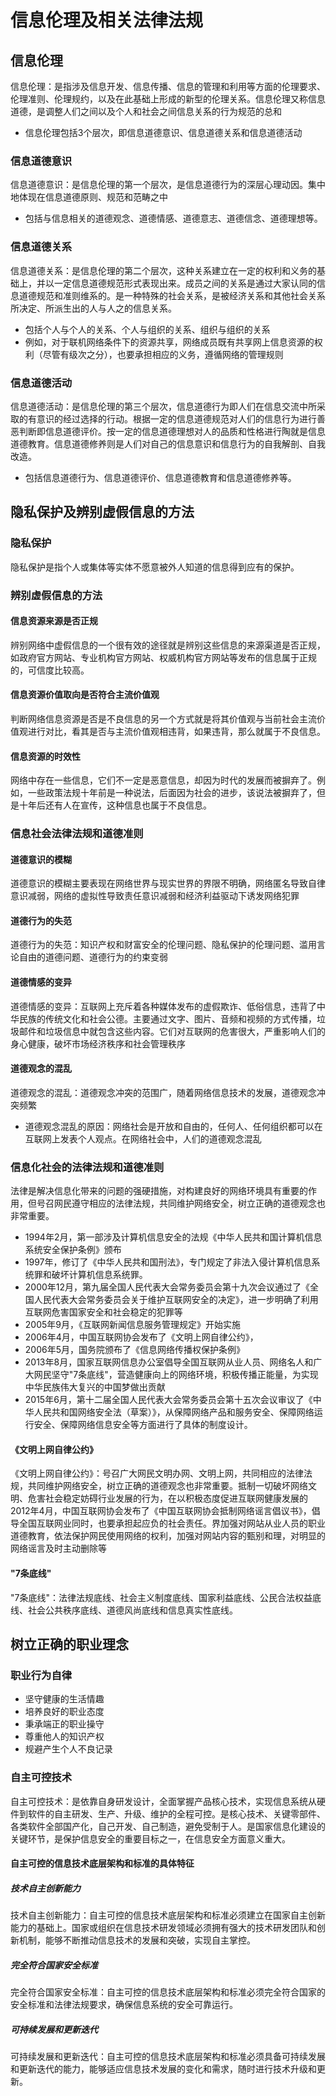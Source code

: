 # 信息伦理及相关法律法规

## 信息伦理
信息伦理：是指涉及信息开发、信息传播、信息的管理和利用等方面的伦理要求、伦理准则、伦理规约，以及在此基础上形成的新型的伦理关系。信息伦理又称信息道德，是调整人们之间以及个人和社会之间信息关系的行为规范的总和
- 信息伦理包括3个层次，即信息道德意识、信息道德关系和信息道德活动

### 信息道德意识 
信息道德意识：是信息伦理的第一个层次，是信息道德行为的深层心理动因。集中地体现在信息道德原则、规范和范畴之中
- 包括与信息相关的道德观念、道德情感、道德意志、道德信念、道德理想等。

### 信息道德关系
信息道德关系：是信息伦理的第二个层次，这种关系建立在一定的权利和义务的基础上，并以一定信息道德规范形式表现出来。成员之间的关系是通过大家认同的信息道德规范和准则维系的。是一种特殊的社会关系，是被经济关系和其他社会关系所决定、所派生出的人与人之的信息关系。
- 包括个人与个人的关系、个人与组织的关系、组织与组织的关系
- 例如，对于联机网络条件下的资源共享，网络成员既有共享网上信息资源的权利（尽管有级次之分），也要承担相应的义务，遵循网络的管理规则

### 信息道德活动
信息道德活动：是信息伦理的第三个层次，信息道德行为即人们在信息交流中所采取的有意识的经过选择的行动。根据一定的信息道德规范对人们的信息行为进行善恶判断即信息道德评价。按一定的信息道德理想对人的品质和性格进行陶就是信息道德教育。信息道德修养则是人们对自己的信息意识和信息行为的自我解剖、自我改造。
- 包括信息道德行为、信息道德评价、信息道德教育和信息道德修养等。

## 隐私保护及辨别虚假信息的方法
### 隐私保护
隐私保护是指个人或集体等实体不愿意被外人知道的信息得到应有的保护。

### 辨别虚假信息的方法

#### 信息资源来源是否正规
辨别网络中虚假信息的一个很有效的途径就是辨别这些信息的来源渠道是否正规，如政府官方网站、专业机构官方网站、权威机构官方网站等发布的信息属于正规的，可信度比较高。

#### 信息资源价值取向是否符合主流价值观
判断网络信息资源是否是不良信息的另一个方式就是将其价值观与当前社会主流价值观进行对比，看其是否与主流价值观相违背，如果违背，那么就属于不良信息。

#### 信息资源的时效性
网络中存在一些信息，它们不一定是恶意信息，却因为时代的发展而被摒弃了。例如，一些政策法规十年前是一种说法，后面因为社会的进步，该说法被摒弃了，但是十年后还有人在宣传，这种信息也属于不良信息。

### 信息社会法律法规和道德准则

#### 道德意识的模糊
道德意识的模糊主要表现在网络世界与现实世界的界限不明确，网络匿名导致自律意识减弱，网络的虚拟性导致责任意识减弱和经济利益驱动下诱发网络犯罪

#### 道德行为的失范

道德行为的失范：知识产权和财富安全的伦理问题、隐私保护的伦理问题、滥用言论自由的道德问题、道德行为的约束变弱

#### 道德情感的变异

道德情感的变异：互联网上充斥着各种媒体发布的虚假欺诈、低俗信息，违背了中华民族的传统文化和社会公德。主要通过文字、图片、音频和视频的方式传播，垃圾邮件和垃圾信息中就包含这些内容。它们对互联网的危害很大，严重影响人们的身心健康，破坏市场经济秩序和社会管理秩序

#### 道德观念的混乱

道德观念的混乱：道德观念冲突的范围广，随着网络信息技术的发展，道德观念冲突频繁
- 道德观念混乱的原因：网络社会是开放和自由的，任何人、任何组织都可以在互联网上发表个人观点。在网络社会中，人们的道德观念混乱

### 信息化社会的法律法规和道德准则

法律是解决信息化带来的问题的强硬措施，对构建良好的网络环境具有重要的作用，但号召网民遵守相应的法律法规，共同维护网络安全，树立正确的道德观念也非常重要。

- 1994年2月，第一部涉及计算机信息安全的法规《中华人民共和国计算机信息系统安全保护条例》颁布
- 1997年，修订了《中华人民共和国刑法》，专门规定了非法入侵计算机信息系统罪和破坏计算机信息系统罪。
- 2000年12月，第九届全国人民代表大会常务委员会第十九次会议通过了《全国人民代表大会常务委员会关于维护互联网安全的决定》，进一步明确了利用互联网危害国家安全和社会稳定的犯罪等
- 2005年9月，《互联网新闻信息服务管理规定》开始实施
- 2006年4月，中国互联网协会发布了《文明上网自律公约》，
- 2006年5月，国务院颁布了《信息网络传播权保护条例》
- 2013年8月，国家互联网信息办公室倡导全国互联网从业人员、网络名人和广大网民坚守"7条底线"，营造健康向上的网络环境，积极传播正能量，为实现中华民族伟大复兴的中国梦做出贡献
- 2015年6月，第十二届全国人民代表大会常务委员会第十五次会议审议了《中华人民共和国网络安全法（草案）》，从保障网络产品和服务安全、保障网络运行安全、保障网络信息安全等方面进行了具体的制度设计。

#### 《文明上网自律公约》
《文明上网自律公约》：号召广大网民文明办网、文明上网，共同相应的法律法规，共同维护网络安全，树立正确的道德观念也非常重要。抵制一切破坏网络文明、危害社会稳定妨碍行业发展的行为，在以积极态度促进互联网健康发展的2012年4月，中国互联网协会发布了《中国互联网协会抵制网络谣言倡议书》，倡导全国互联网业同时，也要承担起应负的社会责任。界加强对网站从业人员的职业道德教育，依法保护网民使用网络的权利，加强对网站内容的甄别和理，对明显的网络谣言及时主动删除等

#### "7条底线"

"7条底线"：法律法规底线、社会主义制度底线、国家利益底线、公民合法权益底线、社会公共秩序底线、道德风尚底线和信息真实性底线。

## 树立正确的职业理念 

### 职业行为自律

- 坚守健康的生活情趣
- 培养良好的职业态度
- 秉承端正的职业操守
- 尊重他人的知识产权
- 规避产生个人不良记录

### 自主可控技术
自主可控技术：是依靠自身研发设计，全面掌握产品核心技术，实现信息系统从硬件到软件的自主研发、生产、升级、维护的全程可控。是核心技术、关键零部件、各类软件全部国产化，自己开发、自己制造，避免受制于人。是国家信息化建设的关键环节，是保护信息安全的重要目标之一，在信息安全方面意义重大。

#### 自主可控的信息技术底层架构和标准的具体特征

##### 技术自主创新能力
技术自主创新能力：自主可控的信息技术底层架构和标准必须建立在国家自主创新能力的基础上。国家或组织在信息技术研发领域必须拥有强大的技术研发团队和创新机制，能够不断推动信息技术的发展和突破，实现自主掌控。

##### 完全符合国家安全标准
完全符合国家安全标准：自主可控的信息技术底层架构和标准必须完全符合国家的安全标准和法律法规要求，确保信息系统的安全可靠运行。

##### 可持续发展和更新迭代
可持续发展和更新迭代：自主可控的信息技术底层架构和标准必须具备可持续发展和更新迭代的能力，能够适应信息技术发展的变化和需求，随时进行技术升级和更新。